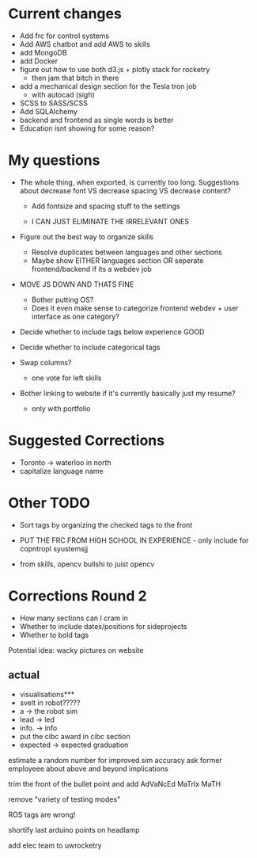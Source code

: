 # Current changes
* Add frc for control systems
* Add AWS chatbot and add AWS to skills
* add MongoDB
* add Docker
* figure out how to use both d3.js + plotly stack for rocketry
    * then jam that bitch in there
* add a mechanical design section for the Tesla tron job
    * with autocad (sigh)
* SCSS to SASS/SCSS
* Add SQLAlchemy
* backend and frontend as single words is better
* Education isnt showing for some reason?


# My questions
* The whole thing, when exported, is currently too long. Suggestions about decrease font VS decrease spacing VS decrease content?
    * Add fontsize and spacing stuff to the settings

    * I CAN JUST ELIMINATE THE IRRELEVANT ONES

* Figure out the best way to organize skills
    * Resolve duplicates between languages and other sections
    * Maybe show EITHER languages section OR seperate frontend/backend if its a webdev job
* MOVE JS DOWN AND THATS FINE
    * Bother putting OS?
    * Does it even make sense to categorize frontend webdev + user interface as one category?
* Decide whether to include tags below experience GOOD
* Decide whether to include categorical tags
* Swap columns?
    * one vote for left skills
* Bother linking to website if it's currently basically just my resume?
    * only with portfolio



# Suggested Corrections
* Toronto -> waterloo in north
* capitalize language name
# Other TODO
* Sort tags by organizing the checked tags to the front

* PUT THE FRC FROM HIGH SCHOOL IN EXPERIENCE - only include for copntropl syustemsjj

* from skills, opencv bullshi to juist opencv



# Corrections Round 2
* How many sections can I cram in
* Whether to include dates/positions for sideprojects
* Whether to bold tags


Potential idea: wacky pictures on website


## actual
* visualisations***
* svelt in robot?????
* a -> the robot sim
* lead -> led
* info. -> info
* put the cibc award in cibc section
* expected -> expected graduation

estimate a random number for improved sim accuracy
ask former employeee about above and beyond implications

 trim the front of the bullet point and add AdVaNcEd MaTrIx MaTH 
 
 remove "variety of testing modes"
 
 ROS tags are wrong!
 
 shortify last arduino points on headlamp
 
 add elec team to uwrocketry
